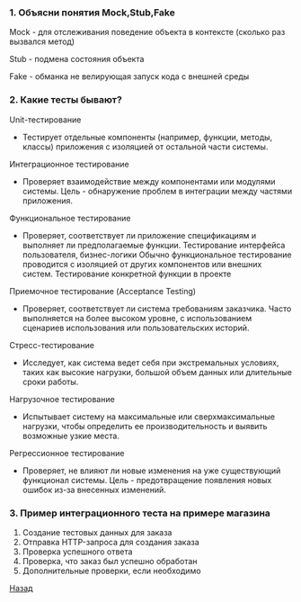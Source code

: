 ### 1. Объясни понятия Mock,Stub,Fake
Mock - для отслеживания поведение объекта в контексте (сколько раз вызвался метод)

Stub - подмена состояния объекта

Fake - обманка не велирующая запуск кода с внешней среды

### 2. Какие тесты бывают?

Unit-тестирование
  - Тестирует отдельные компоненты (например, функции, методы, классы) приложения с изоляцией от остальной части системы.

Интеграционное тестирование
  - Проверяет взаимодействие между компонентами или модулями системы. Цель - обнаружение проблем в интеграции между частями приложения.

Функциональное тестирование
  - Проверяет, соответствует ли приложение спецификациям и выполняет ли предполагаемые функции. Тестирование интерфейса пользователя, бизнес-логики 
    Обычно функциональное тестирование проводится с изоляцией от других компонентов или внешних систем. Тестирование конкретной функции в проекте

Приемочное тестирование (Acceptance Testing)
  - Проверяет, соответствует ли система требованиям заказчика. Часто выполняется на более высоком уровне, с использованием сценариев использования или пользовательских историй.

Стресс-тестирование
  - Исследует, как система ведет себя при экстремальных условиях, таких как высокие нагрузки, большой объем данных или длительные сроки работы.

Нагрузочное тестирование
  -  Испытывает систему на максимальные или сверхмаксимальные нагрузки, чтобы определить ее производительность и выявить возможные узкие места.

Регрессионное тестирование
   - Проверяет, не влияют ли новые изменения на уже существующий функционал системы. Цель - предотвращение появления новых ошибок из-за внесенных изменений.

### 3. Пример интеграционного теста на примере магазина

1. Создание тестовых данных для заказа
2. Отправка HTTP-запроса для создания заказа
3. Проверка успешного ответа
4. Проверка, что заказ был успешно обработан
5. Дополнительные проверки, если необходимо

[Назад](../../README.md)